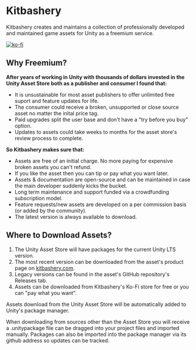 # Kitbashery

Kitbashery creates and maintains a collection of professionally developed and maintained game assets for Unity as a freemium service.

[![ko-fi](https://ko-fi.com/img/githubbutton_sm.svg)](https://ko-fi.com/S6S8EKDY5)

## Why Freemium?

<b>After years of working in Unity with thousands of dollars invested in the Unity Asset Store both as a publisher and consumer I found that:</b>

* It is unsustainable for most asset publishers to offer unlimited free suport and feature updates for life.
* The consumer could receive a broken, unsupported or close source asset no matter the inital price tag.
* Paid upgrades split the user base and don't have a "try before you buy" option.
* Updates to assets could take weeks to months for the asset store's review process to complete.

<b>So Kitbashery makes sure that:</b>

* Assets are free of an initial charge. No more paying for expensive broken assets you can't refund.
* If you like the asset then you can tip or pay what you want later.
* Assets & documentation are open-source and can be maintained in case the main developer suddenly kicks the bucket.
* Long term maintenance and support funded via a crowdfunding subscription model.
* Feature requests/new assets are developed on a per commission basis (or added by the community).
* The latest version is always available to download.


## Where to Download Assets?

1. The Unity Asset Store will have packages for the current Unity LTS version.
2. The most recent version can be downloaded from the asset's product page on <a href="https://kitbashery.com/">kitbashery.com</a>.
3. Legacy versions can be found in the asset's GitHub repository's Releases tab.
4. Assets can be downloaded from Kitbashery's Ko-Fi store for free or you can "pay what you want".

Assets download from the Unity Asset Store will be automatically added to Unity's package manager.

When downloading from sources other than the Asset Store you will receive a .unitypackage file can be dragged into your project files and imported manually. Packages can also be imported into the package manager via its github address so updates can be tracked.
